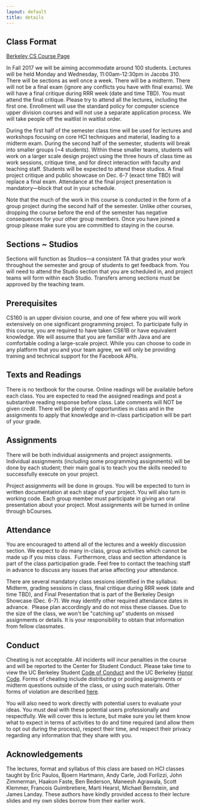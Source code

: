 ```yaml
---
layout: default
title: details
---
```


## Class Format

[Berkeley CS Course Page](https://www2.eecs.berkeley.edu/Courses/CS160/)

In Fall 2017 we will be aiming accommodate around 100 students. Lectures will
be held Monday and Wednesday, 11:00am-12:30pm in Jacobs 310. There will be
sections as well once a week. There will be a midterm. There will not be a
final exam (ignore any conflicts you have with final exams). We will have a
final critique during RRR week (date and time TBD). You must attend the final
critique. Please try to attend all the lectures, including the first one.
Enrollment will use the standard policy for computer science upper division
courses and will not use a separate application process. We will take people
off the waitlist in waitlist order.

During the first half of the semester class time will be used for lectures and
workshops focusing on core HCI techniques and material, leading to a midterm
exam. During the second half of the semester, students will break into smaller
groups (~4 students). Within these smaller teams, students will work on a
larger scale design project using the three hours of class time as work
sessions, critique time, and for direct interaction with faculty and teaching
staff. Students will be expected to attend these studios. A final project
critique and public showcase on Dec. 6-7 (exact time TBD) will replace a final
exam. Attendance at the final project presentation is mandatory—block that out
in your schedule.

Note that the much of the work in this course is conducted in the form of a
group project during the second half of the semester. Unlike other courses,
dropping the course before the end of the semester has negative consequences
for your other group members. Once you have joined a group please make sure you
are committed to staying in the course.

## Sections ~ Studios

Sections will function as Studios—a consistent TA that grades your work
throughout the semester and group of students to get feedback from. You will
need to attend the Studio section that you are scheduled in, and project teams
will form within each Studio. Transfers among sections must be approved by the
teaching team.

## Prerequisites

CS160 is an upper division course, and one of few where you will work
extensively on one significant programming project. To participate fully in
this course, you are required to have taken CS61B or have equivalent knowledge.
We will assume that you are familiar with Java and are comfortable coding a
large-scale project. While you can choose to code in any platform that you and
your team agree, we will only be providing training and technical support for
the Facebook APIs.

## Texts and Readings

There is no textbook for the course. Online readings will be available before
each class. You are expected to read the assigned readings and post a
substantive reading response before class. Late comments will NOT be given
credit. There will be plenty of opportunities in class and in the assignments
to apply that knowledge and in-class participation will be part of your grade.

## Assignments

There will be both individual assignments and project assignments. Individual
assignments (including some programming assignments) will be done by each
student; their main goal is to teach you the skills needed to successfully
execute on your project.

Project assignments will be done in groups. You will be expected to turn in
written documentation at each stage of your project. You will also turn in
working code. Each group member must participate in giving an oral presentation
about your project. Most assignments will be turned in online through bCourses.

## Attendance

You are encouraged to attend all of the lectures and a weekly discussion
section. We expect to do many in-class, group activities which cannot be made
up if you miss class.  Furthermore, class and section attendance is part of the
class participation grade. Feel free to contact the teaching staff in advance
to discuss any issues that arise affecting your attendance.

There are several mandatory class sessions identified in the syllabus: Midterm,
grading sessions in class, final critique during RRR week (date and time TBD),
and Final Presentation that is part of the Berkeley Design Showcase (Dec. 6-7).
We may identify other required attendance dates in advance.  Please plan
accordingly and do not miss these classes. Due to the size of the class, we
won't be "catching up" students on missed assignments or details. It is your
responsibility to obtain that information from fellow classmates.

## Conduct

Cheating is not acceptable. All incidents will incur penalties in the course
and will be reported to the Center for Student Conduct. Please take time to
view the UC Berkeley Student [Code of Conduct][conduct] and the UC Berkeley
[Honor Code][honor].
Forms of cheating include distributing or posting assignments or midterm
questions outside of the class, or using such materials. Other forms of
violation are described [here][others].

[conduct]:http://sa.berkeley.edu/code-of-conduct
[honor]:http://teaching.berkeley.edu/berkeley-honor-code
[others]:http://sa.berkeley.edu/conduct/faculty-staff/violations

You will also need to work directly with potential users to evaluate your
ideas. You must deal with these potential users professionally and
respectfully. We will cover this is lecture, but make sure you let them know
what to expect in terms of activities to do and time required (and allow them
to opt out during the process), respect their time, and respect their privacy
regarding any information that they share with you.

## Acknowledgements

The lectures, format and syllabus of this class are based on HCI classes taught
by Eric Paulos, Bjoern Hartmann, Andy Carle, Jodi Forlizzi, John Zimmerman,
Haakon Faste, Ben Bederson, Maneesh Agrawala, Scott Klemmer, Francois
Guimbretiere, Marti Hearst, Michael Bernstein, and James Landay. These authors
have kindly provided access to their lecture slides and my own slides borrow
from their earlier work.

